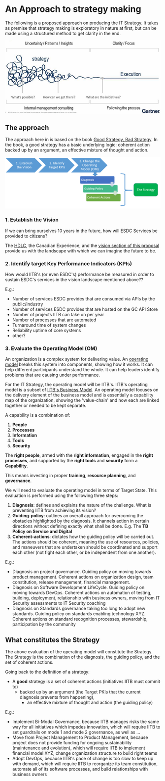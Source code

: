 # An Approach to strategy making

The following is a proposed approach on producing the IT Strategy. It takes as premise that strategy making is exploratory in nature at first, but can be made using a structured method to get clarity in the end.

![Strategy for a strategy](img/StrategyForStrategy.png)

## The approach

The approach here in is based on the book [Good Strategy, Bad Strategy](http://goodbadstrategy.com/about-the-book/). In the book, a good strategy has a basic underlying logic: coherent action backed up by an argument, an effective mixture of thought and action.

![Approach to Strategy making](img/StrategyMakingApproach.png)

### 1. Establish the Vision

If we can bring ourselves 10 years in the future, how will ESDC Services be provided to citizens?

The [HDLC](../Ideation/HDLC.md), the Canadian Experience, and the [vision section of this proposal](../TeamMandate/ArushiProposal.md#Vision) provide us with the landscape with which we can imagine the future to be.

### 2. Identify target Key Performance Indicators (KPIs)

How would IITB's (or even ESDC's) performance be measured in order to sustain ESDC's services in the vision landscape mentioned above??

E.g.:

- Number of services ESDC provides that are consumed via APIs by the public/industry
- Number of services ESDC provides that are hosted on the GC API Store
- Number of projects IITB can take on per year
- Number of processes that are automated
- Turnaround time of system changes
- Reliability uptime of core systems
- other?

### 3. Evaluate the Operating Model (OM)

An organization is a complex system for delivering value. An [operating model](https://en.wikipedia.org/wiki/Operating_model) breaks this system into components, showing how it works. It can help different participants understand the whole. It can help leaders identify problems that are causing under performance.

For the IT Strategy, the operating model will be IITB's. IITB's operating model is a subset of [IITB's Business Model](http://edsc.prv/en/iitb/corporate/doc/IITBBusinessModel.pdf). An operating model focuses on the delivery element of the business model and is essentially a capability map of the organization, showing the 'value-chain' and how each are linked together or needed to be kept separate.

A capability is a combination of:

1. **People**
2. **Processes**
3. **Information**
4. **Tools**
5. **Security**

The **right people**, armed with the **right information**, engaged in the **right processes**, and supported by the **right tools** and **security** form a **Capability**.

This means investing in proper **training**, **resource planning**, and **governance**.

We will need to evaluate the operating model in terms of Target State. This evaluation is performed using the following three steps:

1. **Diagnosis**: defines and explains the nature of the challenge. What is preventing IITB from achieving its vision?
2. **Guiding-policy**: outlines an overall approach for overcoming the obstacles highlighted by the diagnosis. It channels action in certain directions without defining exactly what shall be done. E.g. The **TB Policy on Service and Digital**
3. **Coherent-actions**: dictates how the guiding policy will be carried out. The actions should be coherent, meaning the use of resources, policies, and maneuvers that are undertaken should be coordinated and support each other (not fight each other, or be independent from one another).

E.g.:

- Diagnosis on project governance. Guiding policy on moving towards product management. Coherent actions on organization design, team constitution, release management, financial management. 
- Diagnosis on Software Development LifeCycle. Guiding policy on moving towards DevOps. Coherent actions on automation of testing, building, deployment, relationship with business owners, moving from IT Security assessments to IT Security coaching
- Diagnosis on Standards governance taking too long to adopt new standards. Guiding policy on standards enabling technology XYZ. Coherent actions on standard recognition processes, stewardship, participation by the community

## What constitutes the Strategy

The above evaluation of the operating model will constitute the Strategy. The Strategy is the combination of the diagnosis, the guiding policy, and the set of coherent actions.

Going back to the definition of a strategy:

- A **good** strategy is a set of coherent actions (initiatives IITB must commit to)
  - backed up by an argument (the Target PKIs that the current diagnosis prevents from happening),
    - an effective mixture of thought and action (the guiding policy)

E.g.:

- Implement Bi-Modal Governance, because IITB manages risks the same way for all initiatives which impedes innovation, which will require IITB to set guardrails on mode 1 and mode 2 governance, as well as ...
- Move from Project Management to Product Management, because project does not provide funding for ongoing sustainability (maintenance and evolution), which will require IITB to implement financial model XYZ, change organization structure to build right teams
- Adopt DevOps, because IITB's pace of change is too slow to keep up with demand, which will require IITB to reorganize its team constitution, automate all of its software processes, and build relationships with business owners
